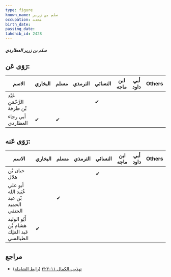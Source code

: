 ```yaml
---
type: figure
known_name: سلم بن زرير
occupation: محدث
birth_date:
passing_date:
tahdhib_id: 2428
---
```

##### سلم بن زرير العطاردي

## رَوَى عَن:
| الاسم                      | البخاري | مسلم | الترمذي | النسائي | ابن ماجه | أبي داود | Others |
| -------------------------- | ------- | ---- | ------- | ------- | -------- | -------- | ------ |
| عَبْد الرَّحْمَنِ بْن طرفة |         |      |         | ✔       |          |          |        |
| أبي رجاء العطاردي          | ✔       | ✔    |         |         |          |          |        |
## رَوَى عَنه:
| الاسم                                       | البخاري | مسلم | الترمذي | النسائي | ابن ماجه | أبي داود | Others |
| ------------------------------------------- | ------- | ---- | ------- | ------- | -------- | -------- | ------ |
| حبان بْن هلال                               |         |      |         | ✔       |          |          |        |
| أبو علي عُبَيد الله بْن عبد الحميد الحنفي   |         | ✔    |         |         |          |          |        |
| أَبُو الوليد هشام بْن عَبد المَلِك الطيالسي | ✔       |      |         |         |          |          |        |
## مراجع
- [تهذيب الكمال ١١-٢٢٣](obsidian://open?vault=Tahdhib-al-Kamal&file=Figures/٢٤٢٨-سلم%20بن%20زرير%20العطاردي) ([رابط الشاملة](https://shamela.ws/book/3722/5543))